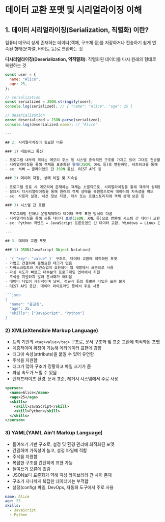# 데이터 교환 포맷 및 시리얼라이징 이해

## 1. 데이터 시리얼라이징(Serialization, 직렬화) 이란?

컴퓨터 메모리 상세 존재하는 데이터(객체, 구조체 등)를 저장하거나 전송하기 쉽게 연속된 형태(문자열, 바이트 등)로 변환하는 것

**디시리얼라이징(Deserialization, 역직렬화)**: 직렬화된 데이터를 다시 원래의 형태로 복원하는 것

````jsx
const user = {
  name: "Alice",
  age: 25,
};

// serialization
const serialized = JSON.stringify(user);
console.log(serialized); // { "name": "Alice", "age": 25 }

// deserialization
const deserialized = JSON.parse(serialized);
console.log(deserialized.name); // "Alice"

---

## 2. 시리얼라이징이 필요한 이유

### 1) 네트워크 통신

- 프로그램 내부의 객체는 메모리 주소 등 시스템 종속적인 구조를 가지고 있어 그대로 전송할 수 없음
- 시리얼라이징을 통해 객체를 표준화된 형태(JSON, XML 등)로 변환하면, 네트워크를 통해 전송하고 안전하게 디시리얼라이징 할 수 있음
- ex: 서버 ↔ 클라이언트 간 JSON 통신, REST API 등

### 2) 데이터 저장, 상태 복원 및 지속성

- 프로그램 종료 시 메모리에 존재하는 객체는 소멸되므로, 시리얼라이징을 통해 객체의 상태를 파일, 데이터베이서, 캐시 등 외부 저장소에 영구 저장할 수 있음
- 필요시 디시리얼라이징을 통해 원래의 객체 상태를 복원함으로써 데이터의 지속성을 확보
- ex: 사용자 설정, 세션 정보 저장, 캐시 또는 로컬스토리지에 객체 상태 보존 등

### 3) 시스템 간 호환

- 프로그래밍 언어나 운영체제마다 데이터 구조 표현 방식이 다름
- 시리얼라이징을 통해 공통 데이터 포맷(JSON, XML 등)으로 변환해 시스템 간 데이터 교환 및 상호 운용성을 확보
- ex: Python 백엔드 ↔ JavaScript 프론트엔드 간 데이터 교환, Windows ↔ Linux 간 네트워크 통신 등

---

## 3. 데이터 교환 포맷

### 1) JSON(JavaScript Object Notation)

- `{ "key": "value" }` 구조로, 데이터 교환에 최적화된 포맷
- 가볍고 간결하며 불필요한 태그가 없음
- 자바스크립트와 자연스럽게 호환되어 웹 개발에서 표준으로 사용
- 파싱 속도가 빠르고 대부분의 프로그래밍 언어에서 지원
- 주석을 지원하지 않아 문서화가 어려움
- 데이터 타입이 제한적이며 날짜, 정규식 등의 특별한 타입은 표현 불가
- REST API 응답, 데이터 파이프라인 등에서 주로 사용

```json
{
  "name": "홍길동",
  "age": 25,
  "skills": ["JavaScript", "Python"]
}
````

### 2) XML(eXtensible Markup Language)

- 트리 기반의 `<tag>value</tag>` 구조로, 문서 구조화 및 표준 교환에 최적화된 포맷
- 계층적이며 확장이 가능해 메타데이터 표현에 강함
- 태그에 속성(attribute)을 붙일 수 있어 유연함
- 주석을 지원함
- 태그가 많아 구조가 장황하고 파일 크기가 큼
- 파싱 속도가 느릴 수 있음
- 엔터프라이즈 환경, 문서 표준, 레거시 시스템에서 주로 사용

```xml
<person>
  <name>Alice</name>
  <age>25</age>
  <skills>
    <skill>JavaScript</skill>
    <skill>Python</skill>
  </skills>
</person>
```

### 3) YAML(YAML Ain’t Markup Language)

- 들여쓰기 기반 구조로, 설정 및 환경 관리에 최적화된 포맷
- 간결하며 가독성이 높고, 설정 파일에 적합
- 주석을 지원함
- 복잡한 구조를 간단하게 표현 가능
- 들여쓰기 오류에 민감
- JSON보다 표준화가 약해 파싱 라이브러리 간 차이 존재
- 구조가 지나치게 복잡한 데이터에는 부적합
- 설정(config) 파일, DevOps, 자동화 도구에서 주로 사용

```yaml
name: Alice
age: 25
skills:
  - JavaScript
  - Python
```
